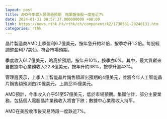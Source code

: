 ```yaml
---
layout: post
title: AMD今季收入預測遜預期　拖累盤後股一度挫近7%
date: 2024-01-31 08:57:37.000000000 +08:00
link: https://news.rthk.hk/rthk/ch/component/k2/1738531-20240131.htm
categories: rthk
---
```


晶片製造商AMD上季盈利6.7億美元，按年急升約31倍，按季亦升1.2倍。每股經調整盈利77美仙，符合市場預期。

季度收入61.7億美元，略高於預期，按年升10%，按季亦6%。其中，最大貢獻來自數據中心業務收入22.8億美元，按年升約38%，按季升逾43%。

管理層表示，上季人工智能晶片銷售額超出預期的4億美元，並將今年人工智能晶片銷售額預測由20億美元，上調至35億美元。

AMD預計，今季收入介乎51至57億美元，低於市場預期。集團估計，部分主要業務，包括個人電腦晶片業務收入將會下跌；數據中心業務收入持平。

AMD在美股收市後交易時段一度跌近7%。
